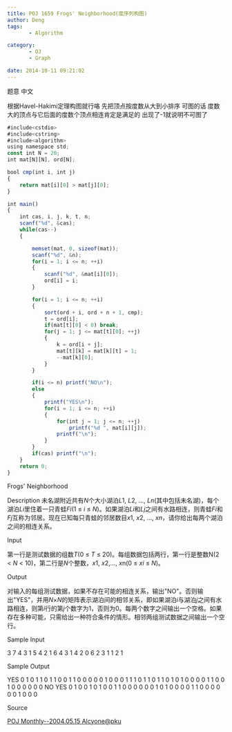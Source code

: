 ```yaml
---
title: POJ 1659 Frogs' Neighborhood(度序列构图)
author: Deng
tags: 
       - Algorithm

category: 
       - OJ
       - Graph

date: 2014-10-11 09:21:02
---
```

题意 中文

根据Havel-Hakimi定理构图就行咯 先把顶点按度数从大到小排序 可图的话 度数大的顶点与它后面的度数个顶点相连肯定是满足的 出现了-1就说明不可图了

```js 
#include<cstdio>
#include<cstring>
#include<algorithm>
using namespace std;
const int N = 20;
int mat[N][N], ord[N];

bool cmp(int i, int j)
{
    return mat[i][0] > mat[j][0];
}

int main()
{
    int cas, i, j, k, t, n;
    scanf("%d", &cas);
    while(cas--)
    {

        memset(mat, 0, sizeof(mat));
        scanf("%d", &n);
        for(i = 1; i <= n; ++i)
        {
            scanf("%d", &mat[i][0]);
            ord[i] = i;
        }

        for(i = 1; i <= n; ++i)
        {
            sort(ord + i, ord + n + 1, cmp);
            t = ord[i];
            if(mat[t][0] < 0) break;
            for(j = 1; j <= mat[t][0]; ++j)
            {
                k = ord[i + j];
                mat[t][k] = mat[k][t] = 1;
                --mat[k][0];
            }
        }

        if(i <= n) printf("NO\n");
        else
        {
            printf("YES\n");
            for(i = 1; i <= n; ++i)
            {
                for(int j = 1; j <= n; ++j)
                    printf("%d ", mat[i][j]);
                printf("\n");
            }
        }
        if(cas) printf("\n");
    }
    return 0;
}
```

Frogs' Neighborhood

Description
未名湖附近共有*N*个大小湖泊*L*1, *L*2, ..., *Ln*(其中包括未名湖)，每个湖泊*Li*里住着一只青蛙*Fi*(1 ≤ *i* ≤ *N*)。如果湖泊*Li*和*Lj*之间有水路相连，则青蛙*Fi*和*Fj*互称为邻居。现在已知每只青蛙的邻居数目*x*1, *x*2, ..., *xn*，请你给出每两个湖泊之间的相连关系。

Input

第一行是测试数据的组数*T*(0 ≤ *T* ≤ 20)。每组数据包括两行，第一行是整数N(2 < *N* < 10)，第二行是*N*个整数，*x*1, *x*2,..., *x*n(0 ≤ *xi* ≤ *N*)。

Output

对输入的每组测试数据，如果不存在可能的相连关系，输出"NO"。否则输出"YES"，并用*N*×*N*的矩阵表示湖泊间的相邻关系，即如果湖泊*i*与湖泊*j*之间有水路相连，则第*i*行的第*j*个数字为1，否则为0。每两个数字之间输出一个空格。如果存在多种可能，只需给出一种符合条件的情形。相邻两组测试数据之间输出一个空行。

Sample Input

3 7 4 3 1 5 4 2 1 6 4 3 1 4 2 0 6 2 3 1 1 2 1

Sample Output

YES 0 1 0 1 1 0 1 1 0 0 1 1 0 0 0 0 0 1 0 0 0 1 1 1 0 1 1 0 1 1 0 1 0 1 0 0 0 0 1 1 0 0 1 0 0 0 0 0 0 NO YES 0 1 0 0 1 0 1 0 0 1 1 0 0 0 0 0 0 1 0 1 0 0 0 0 1 1 0 0 0 0 0 0 1 0 0 0

Source

[POJ Monthly--2004.05.15 Alcyone@pku](http://poj.org/searchproblem?field=source&key=POJ+Monthly--2004.05.15+Alcyone%40pku)